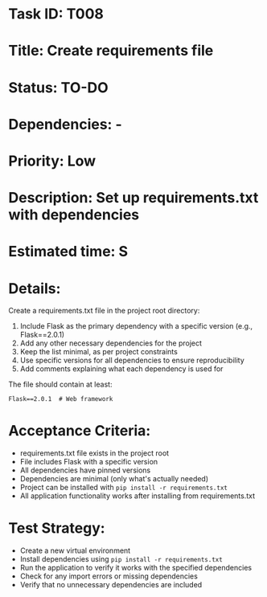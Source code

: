 # Task ID: T008
# Title: Create requirements file
# Status: TO-DO
# Dependencies: -
# Priority: Low
# Description: Set up requirements.txt with dependencies
# Estimated time: S

# Details:
Create a requirements.txt file in the project root directory:
1. Include Flask as the primary dependency with a specific version (e.g., Flask==2.0.1)
2. Add any other necessary dependencies for the project
3. Keep the list minimal, as per project constraints
4. Use specific versions for all dependencies to ensure reproducibility
5. Add comments explaining what each dependency is used for

The file should contain at least:
```
Flask==2.0.1  # Web framework
```

# Acceptance Criteria:
- requirements.txt file exists in the project root
- File includes Flask with a specific version
- All dependencies have pinned versions
- Dependencies are minimal (only what's actually needed)
- Project can be installed with `pip install -r requirements.txt`
- All application functionality works after installing from requirements.txt

# Test Strategy:
- Create a new virtual environment
- Install dependencies using `pip install -r requirements.txt`
- Run the application to verify it works with the specified dependencies
- Check for any import errors or missing dependencies
- Verify that no unnecessary dependencies are included 
